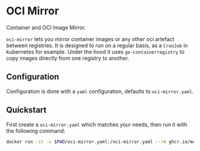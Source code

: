# OCI Mirror

Container and OCI Image Mirror.

`oci-mirror` lets you mirror container images or any other oci artefact between registries.
It is designed to run on a regular basis, as a `CronJob` in kubernetes for example.
Under the hood it uses `go-containerregistry` to copy images directly from one registry to another.

## Configuration

Configuration is done with a `yaml` configuration, defaults to `oci-mirror.yaml`.

## Quickstart

First create a `oci-mirror.yaml` which matches your needs, then run it with the following command:

```bash
docker run -it -v $PWD/oci-mirror.yaml:/oci-mirror.yaml --rm ghcr.io/metal-stack/oci-mirror mirror
```

